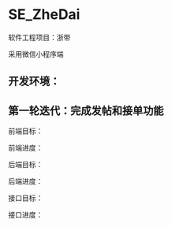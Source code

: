# SE_ZheDai

软件工程项目：浙带
 
采用微信小程序端

开发环境：
-

## 第一轮迭代：完成发帖和接单功能

前端目标：

前端进度：

后端目标：

后端进度：

接口目标：

接口进度：
